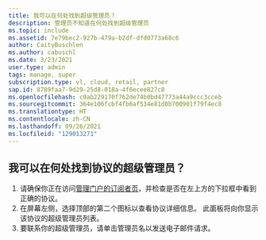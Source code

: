 ```yaml
---
title: 我可以在何处找到超级管理员？
description: 管理员不知道在何处找到超级管理员
ms.topic: include
ms.assetid: 7e79bec2-927b-479a-b2df-dfd0773a68c6
author: CaityBuschlen
ms.author: cabuschl
ms.date: 3/23/2021
user.type: admin
tags: manage, super
subscription.type: vl, cloud, retail, partner
sap.id: 8789faa7-9d29-25d8-018a-4f6ecee827c8
ms.openlocfilehash: c0ab229170f762de74b0bd47773a44a9ccc3cceb
ms.sourcegitcommit: 364e106fcbf4fb6af534e81d8b700901f79f4ec8
ms.translationtype: HT
ms.contentlocale: zh-CN
ms.lasthandoff: 09/26/2021
ms.locfileid: "129013271"
---
```

## <a name="where-can-i-find-the-super-admin-for-an-agreement"></a>我可以在何处找到协议的超级管理员？
1.  请确保你正在访问[管理门户的订阅者页](https://manage.visualstudio.com/subscribers)，并检查是否在左上方的下拉框中看到正确的协议。
2.  在屏幕左侧，选择顶部的第二个图标以查看协议详细信息。 此面板将向你显示该协议的超级管理员列表。
3.  要联系你的超级管理员，请单击管理员名以发送电子邮件请求。
